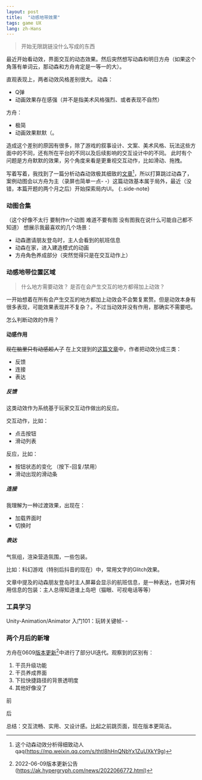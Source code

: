 ```yaml
---
layout: post
title:  "动感地带效果"
tags: game UX
lang: zh-Hans
---
```


> 开始无限跳链没什么写成的东西

最近开始看动效，界面交互的动态效果。然后突然想写动森和明日方舟（如果这个角落有单词云，那动森和方舟肯定是一等一的大）。

直观表现上，两者动效风格差别很大。
动森：
- Q弹
- 动画效果存在感强（并不是指美术风格强烈、或者表现不自然）

方舟：
- 极简
- 动画效果默默（。

造成这个差别的原因有很多，除了游戏的叙事设计、文案、美术风格、玩法这些方面中的不同，还有所在平台的不同以及后续影响的交互设计中的不同。
此时有个问题是方舟默默的效果，另个角度来看是更重视交互动作，比如滑动、拖拽。

写着写着，我找到了一篇分析动森动效极其细致的[文章](https://mp.weixin.qq.com/s/thtl8hHnQNbYx1ZuUXkY9g)[^1]，所以打算跳过动森了，案例动图会以方舟为主（录屏也简单一点- -）这篇动效基本属于局外，最近（没错，本篇开题的两个月之后）开始探索局内UI。
{:.side-note}

### 动图合集

（这个好像不太行 要制作n个动图 难道不要有图 没有图我在说什么可能自己都不知道）
想展示我最喜欢的几个场景：
- 动森邀请朋友登岛时，主人会看到的航班信息
- 动森在家，进入建造模式的动画
- 方舟角色养成部分（突然觉得只是在交互动作上）


### 动感地带位置区域

>什么地方需要动效？
>是否在会产生交互的地方都得加上动效？

一开始想着在所有会产生交互的地方都加上动效会不会繁复累赘。但是动效本身有很多表现，可能效果表现并不复杂？。不过当动效并没有作用，那确实不需要吧。

怎么判断动效的作用？


#### 动感作用

~~现在脑里只有动感超人了~~
在上文提到的[这篇文章](https://mp.weixin.qq.com/s/thtl8hHnQNbYx1ZuUXkY9g)中，作者把动效分成三类：
- 反馈
- 连接
- 表达

##### 反馈
这类动效作为系统基于玩家交互动作做出的反应。

交互动作，比如：
- 点击按钮
- 滑动列表

反应，比如：
- 按钮状态的变化
（按下-回复/禁用）
- 滑动出现的滑动条


##### 连接
我理解为一种过渡效果，出现在：
- 加载界面时
- 切换时


##### 表达
气氛组，渲染营造氛围，一些包装。

比如：科幻游戏（特别后抖音的现在）中，常用文字的Glitch效果。

文章中提及的动森朋友登岛时主人屏幕会显示的航班信息，是一种表达，也算对有用信息的包装：主人总得知道谁上岛吧（猫眼、可视电话等等）


### 工具学习
Unity-Animation/Animator
入门101：玩转关键帧- -


### 两个月后的新增
方舟在0609[版本更新](https://ak.hypergryph.com/news/2022066772.html)[^2]中进行了部分UI迭代。观察到的区别有：

1. 干员升级功能
2. 干员养成界面
3. 下拉快捷路径的背景透明度
4. 其他好像没了

前


后


总结：交互流畅、实用、又设计感。比起之前跳页面，现在版本更简洁。

[^1]:这个动森动效分析得细致动人qaq(https://mp.weixin.qq.com/s/thtl8hHnQNbYx1ZuUXkY9g)
[^2]:2022-06-09版本更新公告(https://ak.hypergryph.com/news/2022066772.html)
